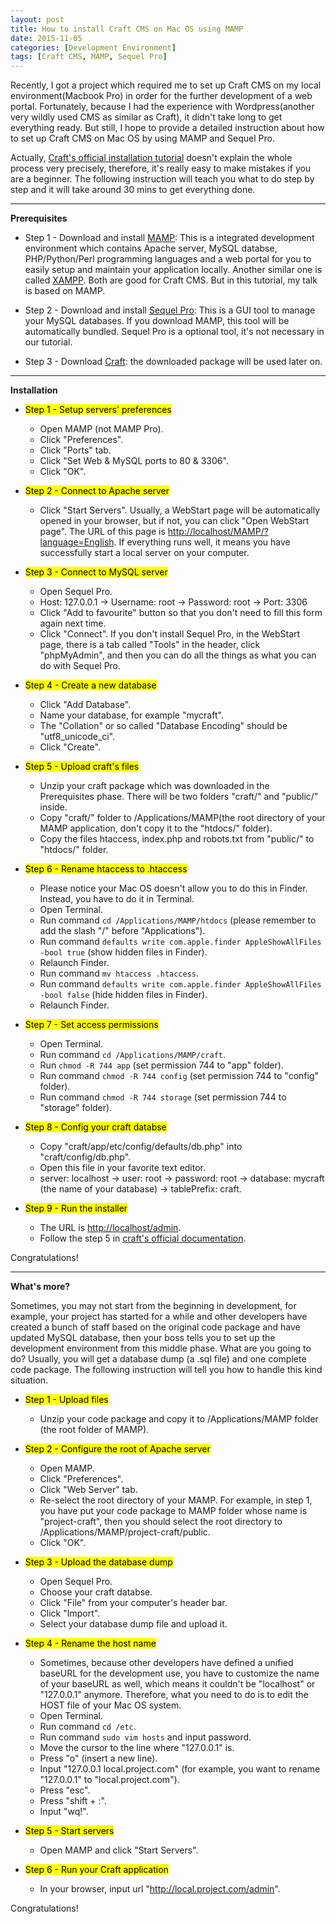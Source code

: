 ```yaml
---
layout: post
title: How to install Craft CMS on Mac OS using MAMP
date: 2015-11-05
categories: [Development Environment]
tags: [Craft CMS, MAMP, Sequel Pro]
---
```


Recently, I got a project which required me to set up Craft CMS on my local environment(Macbook Pro) in order for the further development of a web portal. Fortunately, because I had the experience with Wordpress(another very wildly used CMS as similar as Craft), it didn't take long to get everything ready. But still, I hope to provide a detailed instruction about how to set up Craft CMS on Mac OS by using MAMP and Sequel Pro.

Actually, [Craft's official installation tutorial](http://buildwithcraft.com/docs/installing) doesn't explain the whole process very precisely, therefore, it's really easy to make mistakes if you are a beginner. The following instruction will teach you what to do step by step and it will take around 30 mins to get everything done.

<hr>

**Prerequisites**

* Step 1 - Download and install [MAMP](https://www.mamp.info/en/): This is a integrated development environment which contains Apache server, MySQL databse, PHP/Python/Perl programming languages and a web portal for you to easily setup and maintain your application locally. Another similar one is called [XAMPP](https://www.apachefriends.org/zh_cn/index.html). Both are good for Craft CMS. But in this tutorial, my talk is based on MAMP.

* Step 2 - Download and install [Sequel Pro](http://www.sequelpro.com/): This is a GUI tool to manage your MySQL databases. If you download MAMP, this tool will be automatically bundled. Sequel Pro is a optional tool, it's not necessary in our tutorial.

* Step 3 - Download [Craft](http://buildwithcraft.com/): the downloaded package will be used later on.

<hr>

**Installation**

* <mark>Step 1 - Setup servers' preferences</mark>
	* Open MAMP (not MAMP Pro).
	* Click "Preferences".
	* Click "Ports" tab.
	* Click "Set Web & MySQL ports to 80 & 3306".
	* Click "OK".

* <mark>Step 2 - Connect to Apache server</mark> 
	* Click "Start Servers". Usually, a WebStart page will be automatically opened in your browser, but if not, you can click "Open WebStart page". The URL of this page is [http://localhost/MAMP/?language=English](http://localhost/MAMP/?language=English). If everything runs well, it means you have successfully start a local server on your computer. 

* <mark>Step 3 - Connect to MySQL server</mark> 
	* Open Sequel Pro.
	* Host: 127.0.0.1 -> Username: root -> Password: root -> Port: 3306
	* Click "Add to favourite" button so that you don't need to fill this form again next time.
	* Click "Connect". If you don't install Sequel Pro, in the WebStart page, there is a tab called "Tools" in the header, click "phpMyAdmin", and then you can do all the things as what you can do with Sequel Pro. 

* <mark>Step 4 - Create a new database</mark> 
	* Click "Add Database".
	* Name your database, for example "mycraft".
	* The "Collation" or so called "Database Encoding" should be "utf8_unicode_ci".
	* Click "Create".

* <mark>Step 5 - Upload craft's files</mark> 
	* Unzip your craft package which was downloaded in the Prerequisites phase. There will be two folders "craft/" and "public/" inside.
	* Copy "craft/" folder to /Applications/MAMP(the root directory of your MAMP application, don't copy it to the "htdocs/" folder).
	* Copy the files htaccess, index.php and robots.txt from "public/" to "htdocs/" folder.

* <mark>Step 6 - Rename htaccess to .htaccess</mark> 
	* Please notice your Mac OS doesn't allow you to do this in Finder. Instead, you have to do it in Terminal. 
	* Open Terminal.
	* Run command `cd /Applications/MAMP/htdocs` (please remember to add the slash "/" before "Applications").
	* Run command `defaults write com.apple.finder AppleShowAllFiles -bool true` (show hidden files in Finder).
	* Relaunch Finder.
	* Run command `mv htaccess .htaccess`.
	* Run command `defaults write com.apple.finder AppleShowAllFiles -bool false` (hide hidden files in Finder).
	* Relaunch Finder.

* <mark>Step 7 - Set access permissions</mark> 
	* Open Terminal.
	* Run command `cd /Applications/MAMP/craft`.
	* Run `chmod -R 744 app` (set permission 744 to "app" folder).
	* Run command `chmod -R 744 config` (set permission 744 to "config" folder).
	* Run command `chmod -R 744 storage` (set permission 744 to "storage" folder).

* <mark>Step 8 - Config your craft databse</mark> 
	* Copy "craft/app/etc/config/defaults/db.php" into "craft/config/db.php".
	* Open this file in your favorite text editor.
	* server: localhost -> user: root -> password: root -> database: mycraft (the name of your database) -> tablePrefix: craft.

* <mark>Step 9 - Run the installer</mark> 
	* The URL is [http://localhost/admin](http://localhost/admin).
	* Follow the step 5 in [craft's official documentation](http://buildwithcraft.com/docs/installing).

Congratulations! 

<hr>

**What's more?**

Sometimes, you may not start from the beginning in development, for example, your project has started for a while and other developers have created a bunch of staff based on the original code package and have updated MySQL database, then your boss tells you to set up the development environment from this middle phase. What are you going to do? Usually, you will get a database dump (a .sql file) and one complete code package. The following instruction will tell you how to handle this kind situation.

* <mark>Step 1 - Upload files</mark> 
	* Unzip your code package and copy it to /Applications/MAMP folder (the root folder of MAMP).

* <mark>Step 2 - Configure the root of Apache server</mark> 
	* Open MAMP.
	* Click "Preferences".
	* Click "Web Server" tab.
	* Re-select the root directory of your MAMP. For example, in step 1, you have put your code package to MAMP folder whose name is "project-craft", then you should select the root directory to /Applications/MAMP/project-craft/public.
	* Click "OK".

* <mark>Step 3 - Upload the database dump</mark> 
	* Open Sequel Pro.
	* Choose your craft databse.
	* Click "File" from your computer's header bar.
	* Click "Import".
	* Select your database dump file and upload it.

* <mark>Step 4 - Rename the host name</mark> 
	* Sometimes, because other developers have defined a unified baseURL for the development use, you have to customize the name of your baseURL as well, which means it couldn't be "localhost" or "127.0.0.1" anymore. Therefore, what you need to do is to edit the HOST file of your Mac OS system. 
	* Open Terminal.
	* Run command `cd /etc`.
	* Run command `sudo vim hosts` and input password.
	* Move the cursor to the line where "127.0.0.1" is.
	* Press "o" (insert a new line).
	* Input "127.0.0.1    local.project.com" (for example, you want to rename "127.0.0.1" to "local.project.com").
	* Press "esc".
	* Press "shift + :".
	* Input "wq!". 

* <mark>Step 5 - Start servers</mark> 
	* Open MAMP and click "Start Servers". 

* <mark>Step 6 - Run your Craft application</mark> 
	* In your browser, input url "http://local.project.com/admin".

Congratulations! 




